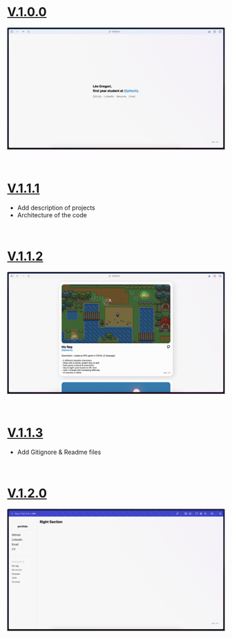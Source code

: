 # [V.1.0.0](https://github.com/xmarano/portfolio/tree/12904349ec778a5d132d1db430e5d009fc2f67d2)
![MasterHead](_readme/v.1.0.0.png)

<br>

# [V.1.1.1](https://github.com/xmarano/portfolio/commit/34827da9b2754e12c4e7b71e8af9051aca733d19)
* Add description of projects
* Architecture of the code

<br>

# [V.1.1.2](https://github.com/xmarano/portfolio/commit/bd2c3ea0551c9f21473b8f7ea2d44c3b393e925a)
![MasterHead](_readme/v.1.1.2.png)

<br>

# [V.1.1.3](https://github.com/xmarano/portfolio/commit/34827da9b2754e12c4e7b71e8af9051aca733d19)
* Add Gitignore & Readme files

<br>

# [V.1.2.0](https://github.com/xmarano/portfolio/commit/bd2c3ea0551c9f21473b8f7ea2d44c3b393e925a)
![MasterHead](_readme/v.1.2.0.png)

